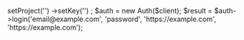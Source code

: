 <?php

use Appwrite\Client;
use Appwrite\Services\Auth;

$client = new Client();

$client
    ->setProject('')
    ->setKey('')
;

$auth = new Auth($client);

$result = $auth->login('email@example.com', 'password', 'https://example.com', 'https://example.com');